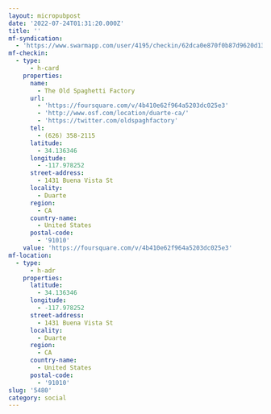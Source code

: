 ```yaml
---
layout: micropubpost
date: '2022-07-24T01:31:20.000Z'
title: ''
mf-syndication:
  - 'https://www.swarmapp.com/user/4195/checkin/62dca0e870f0b87d9620d13d'
mf-checkin:
  - type:
      - h-card
    properties:
      name:
        - The Old Spaghetti Factory
      url:
        - 'https://foursquare.com/v/4b410e62f964a5203dc025e3'
        - 'http://www.osf.com/location/duarte-ca/'
        - 'https://twitter.com/oldspaghfactory'
      tel:
        - (626) 358-2115
      latitude:
        - 34.136346
      longitude:
        - -117.978252
      street-address:
        - 1431 Buena Vista St
      locality:
        - Duarte
      region:
        - CA
      country-name:
        - United States
      postal-code:
        - '91010'
    value: 'https://foursquare.com/v/4b410e62f964a5203dc025e3'
mf-location:
  - type:
      - h-adr
    properties:
      latitude:
        - 34.136346
      longitude:
        - -117.978252
      street-address:
        - 1431 Buena Vista St
      locality:
        - Duarte
      region:
        - CA
      country-name:
        - United States
      postal-code:
        - '91010'
slug: '5480'
category: social
---
```

